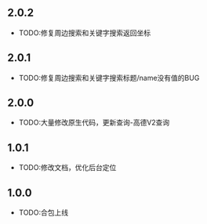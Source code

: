 ## 2.0.2

* TODO:修复周边搜索和关键字搜索返回坐标

## 2.0.1

* TODO:修复周边搜索和关键字搜索标题/name没有值的BUG

## 2.0.0

* TODO:大量修改原生代码，更新查询-高德V2查询

## 1.0.1

* TODO:修改文档，优化后台定位

## 1.0.0

* TODO:合包上线
